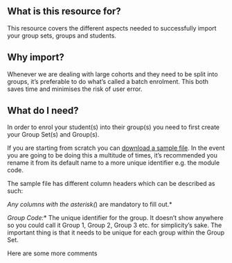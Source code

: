 <!-- 
Here are some comments
 -->

## What is this resource for?

This resource covers the different aspects needed to successfully import your group sets, groups and students.

## Why import?

Whenever we are dealing with large cohorts and they need to be split into groups, it’s preferable to do what’s called a batch enrolment. This both saves time and minimises the risk of user error.

## What do I need?

In order to enrol your student(s) into their group(s) you need to first create your Group Set(s) and Group(s).

If you are starting from scratch you can [download a sample file](https://learningcentral.cf.ac.uk/webapps/bb-group-mgmt-LEARN/help/ultra/sample_groups.csv). In the event you are going to be doing this a multitude of times, it’s recommended you rename it from its default name to a more unique identifier e.g. the module code.

The sample file has different column headers which can be described as such:

*Any columns with the asterisk(*) are mandatory to fill out.*

**Group Code*:** The unique identifier for the group. It doesn’t show anywhere so you could call it Group 1, Group 2, Group 3 etc. for simplicity’s sake. The important thing is that it needs to be unique for each group within the Group Set.


Here are some more comments 